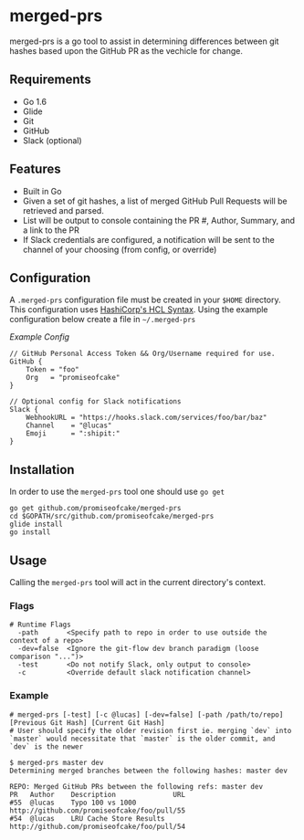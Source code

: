 # merged-prs

merged-prs is a go tool to assist in determining differences between git hashes based upon the GitHub PR as the vechicle for change.

## Requirements

- Go 1.6
- Glide
- Git
- GitHub
- Slack (optional)

## Features

- Built in Go
- Given a set of git hashes, a list of merged GitHub Pull Requests will be retrieved and parsed.
- List will be output to console containing the PR #, Author, Summary, and a link to the PR
- If Slack credentials are configured, a notification will be sent to the channel of your choosing (from config, or override)

## Configuration

A `.merged-prs` configuration file must be created in your `$HOME` directory. This configuration uses [HashiCorp's HCL Syntax](https://github.com/hashicorp/hcl#syntax).
Using the example configuration below create a file in `~/.merged-prs`

*Example Config*

```
// GitHub Personal Access Token && Org/Username required for use.
GitHub {
    Token = "foo"
    Org   = "promiseofcake"
}

// Optional config for Slack notifications
Slack {
    WebhookURL = "https://hooks.slack.com/services/foo/bar/baz"
    Channel    = "@lucas"
    Emoji      = ":shipit:"
}

```

## Installation

In order to use the `merged-prs` tool one should use `go get`

```
go get github.com/promiseofcake/merged-prs
cd $GOPATH/src/github.com/promiseofcake/merged-prs
glide install
go install
```

## Usage

Calling the `merged-prs` tool will act in the current directory's context.

### Flags

```
# Runtime Flags
  -path       <Specify path to repo in order to use outside the context of a repo>
  -dev=false  <Ignore the git-flow dev branch paradigm (loose comparison "...")>
  -test       <Do not notify Slack, only output to console>
  -c          <Override default slack notification channel>
```

### Example

```
# merged-prs [-test] [-c @lucas] [-dev=false] [-path /path/to/repo] [Previous Git Hash] [Current Git Hash]
# User should specify the older revision first ie. merging `dev` into `master` would necessitate that `master` is the older commit, and `dev` is the newer

$ merged-prs master dev
Determining merged branches between the following hashes: master dev

REPO: Merged GitHub PRs between the following refs: master dev
PR   Author    Description              URL
#55  @lucas    Typo 100 vs 1000         http://github.com/promiseofcake/foo/pull/55
#54  @lucas    LRU Cache Store Results  http://github.com/promiseofcake/foo/pull/54
```
